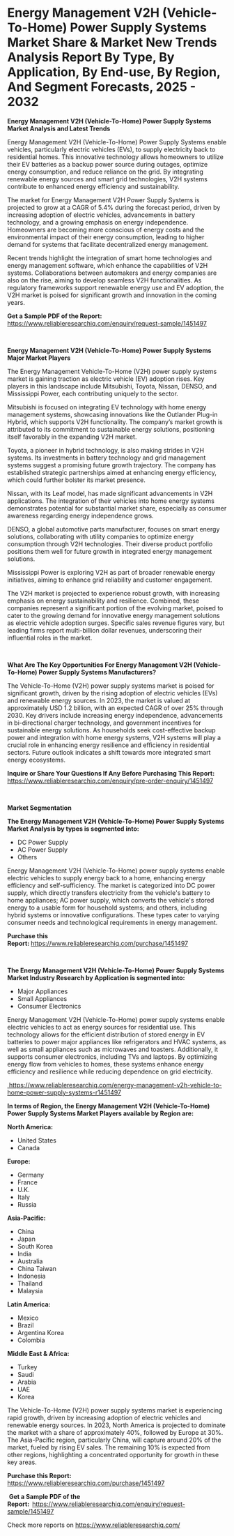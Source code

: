 <p><h1>Energy Management V2H (Vehicle-To-Home) Power Supply Systems Market Share & Market New Trends Analysis Report By Type, By Application, By End-use, By Region, And Segment Forecasts, 2025 - 2032</h1></p><p><strong>Energy Management V2H (Vehicle-To-Home) Power Supply Systems Market Analysis and Latest Trends</strong></p>
<p><p>Energy Management V2H (Vehicle-To-Home) Power Supply Systems enable vehicles, particularly electric vehicles (EVs), to supply electricity back to residential homes. This innovative technology allows homeowners to utilize their EV batteries as a backup power source during outages, optimize energy consumption, and reduce reliance on the grid. By integrating renewable energy sources and smart grid technologies, V2H systems contribute to enhanced energy efficiency and sustainability.</p><p>The market for Energy Management V2H Power Supply Systems is projected to grow at a CAGR of 5.4% during the forecast period, driven by increasing adoption of electric vehicles, advancements in battery technology, and a growing emphasis on energy independence. Homeowners are becoming more conscious of energy costs and the environmental impact of their energy consumption, leading to higher demand for systems that facilitate decentralized energy management.</p><p>Recent trends highlight the integration of smart home technologies and energy management software, which enhance the capabilities of V2H systems. Collaborations between automakers and energy companies are also on the rise, aiming to develop seamless V2H functionalities. As regulatory frameworks support renewable energy use and EV adoption, the V2H market is poised for significant growth and innovation in the coming years.</p></p>
<p><strong>Get a Sample PDF of the Report:&nbsp;</strong> <a href="https://www.reliableresearchiq.com/enquiry/request-sample/1451497?utm_campaign=1123&utm_medium=2&utm_source=Github&utm_content=ia&utm_term=27022025&utm_id=energy-management-v2h-vehicle-to-home-power-supply-systems">https://www.reliableresearchiq.com/enquiry/request-sample/1451497</a></p>
<p>&nbsp;</p>
<p><strong>Energy Management V2H (Vehicle-To-Home) Power Supply Systems Major Market Players</strong></p>
<p><p>The Energy Management Vehicle-To-Home (V2H) power supply systems market is gaining traction as electric vehicle (EV) adoption rises. Key players in this landscape include Mitsubishi, Toyota, Nissan, DENSO, and Mississippi Power, each contributing uniquely to the sector.</p><p>Mitsubishi is focused on integrating EV technology with home energy management systems, showcasing innovations like the Outlander Plug-in Hybrid, which supports V2H functionality. The company’s market growth is attributed to its commitment to sustainable energy solutions, positioning itself favorably in the expanding V2H market.</p><p>Toyota, a pioneer in hybrid technology, is also making strides in V2H systems. Its investments in battery technology and grid management systems suggest a promising future growth trajectory. The company has established strategic partnerships aimed at enhancing energy efficiency, which could further bolster its market presence.</p><p>Nissan, with its Leaf model, has made significant advancements in V2H applications. The integration of their vehicles into home energy systems demonstrates potential for substantial market share, especially as consumer awareness regarding energy independence grows.</p><p>DENSO, a global automotive parts manufacturer, focuses on smart energy solutions, collaborating with utility companies to optimize energy consumption through V2H technologies. Their diverse product portfolio positions them well for future growth in integrated energy management solutions.</p><p>Mississippi Power is exploring V2H as part of broader renewable energy initiatives, aiming to enhance grid reliability and customer engagement.</p><p>The V2H market is projected to experience robust growth, with increasing emphasis on energy sustainability and resilience. Combined, these companies represent a significant portion of the evolving market, poised to cater to the growing demand for innovative energy management solutions as electric vehicle adoption surges. Specific sales revenue figures vary, but leading firms report multi-billion dollar revenues, underscoring their influential roles in the market.</p></p>
<p>&nbsp;</p>
<p><strong>What Are The Key Opportunities For Energy Management V2H (Vehicle-To-Home) Power Supply Systems Manufacturers?</strong></p>
<p><p>The Vehicle-To-Home (V2H) power supply systems market is poised for significant growth, driven by the rising adoption of electric vehicles (EVs) and renewable energy sources. In 2023, the market is valued at approximately USD 1.2 billion, with an expected CAGR of over 25% through 2030. Key drivers include increasing energy independence, advancements in bi-directional charger technology, and government incentives for sustainable energy solutions. As households seek cost-effective backup power and integration with home energy systems, V2H systems will play a crucial role in enhancing energy resilience and efficiency in residential sectors. Future outlook indicates a shift towards more integrated smart energy ecosystems.</p></p>
<p><strong>Inquire or Share Your Questions If Any Before Purchasing This Report:</strong> <a href="https://www.reliableresearchiq.com/enquiry/pre-order-enquiry/1451497?utm_campaign=1123&utm_medium=2&utm_source=Github&utm_content=ia&utm_term=27022025&utm_id=energy-management-v2h-vehicle-to-home-power-supply-systems">https://www.reliableresearchiq.com/enquiry/pre-order-enquiry/1451497</a></p>
<p>&nbsp;</p>
<p><strong>Market Segmentation</strong></p>
<p><strong>The Energy Management V2H (Vehicle-To-Home) Power Supply Systems Market Analysis by types is segmented into:</strong></p>
<p><ul><li>DC Power Supply</li><li>AC Power Supply</li><li>Others</li></ul></p>
<p><p>Energy Management V2H (Vehicle-To-Home) power supply systems enable electric vehicles to supply energy back to a home, enhancing energy efficiency and self-sufficiency. The market is categorized into DC power supply, which directly transfers electricity from the vehicle's battery to home appliances; AC power supply, which converts the vehicle's stored energy to a usable form for household systems; and others, including hybrid systems or innovative configurations. These types cater to varying consumer needs and technological requirements in energy management.</p></p>
<p><strong>Purchase this Report:&nbsp;</strong><a href="https://www.reliableresearchiq.com/purchase/1451497?utm_campaign=1123&utm_medium=2&utm_source=Github&utm_content=ia&utm_term=27022025&utm_id=energy-management-v2h-vehicle-to-home-power-supply-systems">https://www.reliableresearchiq.com/purchase/1451497</a></p>
<p>&nbsp;</p>
<p><strong>The Energy Management V2H (Vehicle-To-Home) Power Supply Systems Market Industry Research by Application is segmented into:</strong></p>
<p><ul><li>Major Appliances</li><li>Small Appliances</li><li>Consumer Electronics</li></ul></p>
<p><p>Energy Management V2H (Vehicle-To-Home) power supply systems enable electric vehicles to act as energy sources for residential use. This technology allows for the efficient distribution of stored energy in EV batteries to power major appliances like refrigerators and HVAC systems, as well as small appliances such as microwaves and toasters. Additionally, it supports consumer electronics, including TVs and laptops. By optimizing energy flow from vehicles to homes, these systems enhance energy efficiency and resilience while reducing dependence on grid electricity.</p></p>
<p><a href="https://www.reliableresearchiq.com/energy-management-v2h-vehicle-to-home-power-supply-systems-r1451497?utm_campaign=1123&utm_medium=2&utm_source=Github&utm_content=ia&utm_term=27022025&utm_id=energy-management-v2h-vehicle-to-home-power-supply-systems">&nbsp;https://www.reliableresearchiq.com/energy-management-v2h-vehicle-to-home-power-supply-systems-r1451497</a></p>
<p><strong>In terms of Region, the Energy Management V2H (Vehicle-To-Home) Power Supply Systems Market Players available by Region are:</strong></p>
<p>
    <p> <strong> North America: </strong>
        <ul>
            <li>United States</li>
            <li>Canada</li>
        </ul>
        </p> 
    <p> <strong> Europe: </strong>
        <ul>
            <li>Germany</li>
            <li>France</li>
            <li>U.K.</li>
            <li>Italy</li>
            <li>Russia</li>
        </ul>
        </p> 
    <p> <strong> Asia-Pacific: </strong>
        <ul>
            <li>China</li>
            <li>Japan</li>
            <li>South Korea</li>
            <li>India</li>
            <li>Australia</li>
            <li>China Taiwan</li>
            <li>Indonesia</li>
            <li>Thailand</li>
            <li>Malaysia</li>
        </ul>
        </p> 
    <p> <strong> Latin America: </strong>
        <ul>
            <li>Mexico</li>
            <li>Brazil</li>
            <li>Argentina Korea</li>
            <li>Colombia</li>
        </ul>
        </p> 
    <p> <strong> Middle East & Africa: </strong>
        <ul>
            <li>Turkey</li>
            <li>Saudi</li>
            <li>Arabia</li>
            <li>UAE</li>
            <li>Korea</li>
        </ul>
    </p>
    </p>
<p><p>The Vehicle-To-Home (V2H) power supply systems market is experiencing rapid growth, driven by increasing adoption of electric vehicles and renewable energy sources. In 2023, North America is projected to dominate the market with a share of approximately 40%, followed by Europe at 30%. The Asia-Pacific region, particularly China, will capture around 20% of the market, fueled by rising EV sales. The remaining 10% is expected from other regions, highlighting a concentrated opportunity for growth in these key areas.</p></p>
<p><strong>Purchase this Report: </strong><a href="https://www.reliableresearchiq.com/purchase/1451497?utm_campaign=1123&utm_medium=2&utm_source=Github&utm_content=ia&utm_term=27022025&utm_id=energy-management-v2h-vehicle-to-home-power-supply-systems">https://www.reliableresearchiq.com/purchase/1451497</a></p>
<p>&nbsp;<strong>Get a Sample PDF of the Report:&nbsp;&nbsp;</strong><a href="https://www.reliableresearchiq.com/enquiry/request-sample/1451497?utm_campaign=1123&utm_medium=2&utm_source=Github&utm_content=ia&utm_term=27022025&utm_id=energy-management-v2h-vehicle-to-home-power-supply-systems">https://www.reliableresearchiq.com/enquiry/request-sample/1451497</a></p>
<p><strong></strong></p>
<p>Check more reports on <a href="https://www.reliableresearchiq.com/?utm_campaign=1123&utm_medium=2&utm_source=Github&utm_content=ia&utm_term=27022025&utm_id=energy-management-v2h-vehicle-to-home-power-supply-systems">https://www.reliableresearchiq.com/</a></p>